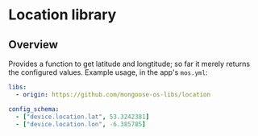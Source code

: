 # Location library

## Overview

Provides a function to get latitude and longtitude; so far it merely
returns the configured values. Example usage, in the app's `mos.yml`:

```yaml
libs:
  - origin: https://github.com/mongoose-os-libs/location

config_schema:
  - ["device.location.lat", 53.3242381]
  - ["device.location.lon", -6.385785]
```
